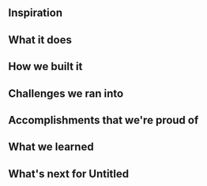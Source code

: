 ## Inspiration

## What it does

## How we built it

## Challenges we ran into

## Accomplishments that we're proud of

## What we learned

## What's next for Untitled
